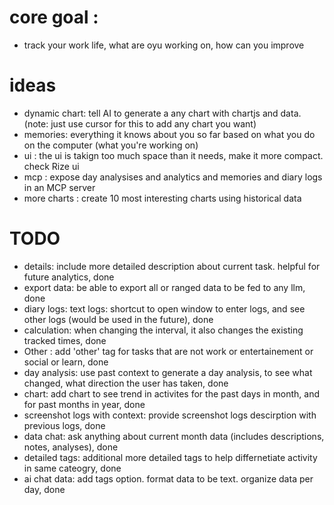 

# core goal : 
- track your work life, what are oyu working on, how can you improve 


# ideas 


- dynamic chart: tell AI to generate a any chart with chartjs and data. (note: just use cursor for this to add any chart you want)
- memories: everything it knows about  you so far based on what you do on the computer  (what you're working on) 
- ui : the ui is takign too much space than it needs, make it more compact. check Rize ui 
- mcp : expose day analysises and analytics and memories and diary logs in an MCP server 
- more charts : create 10 most interesting charts using historical data 

# TODO 
- details: include more detailed description about current task. helpful for future analytics, done 
- export data: be able to export all or ranged data to be fed to any llm, done 
- diary logs: text logs: shortcut to open window to enter logs, and see other logs (would be used in the future), done 
- calculation: when changing the interval, it also changes the existing tracked times, done 
- Other : add 'other' tag for tasks that are not work or entertainement or social or learn, done 
- day analysis: use past context to generate a day analysis, to see what changed, what direction the user has taken, done
- chart: add chart to see trend in activites for the past days in month, and for past months in year, done 
- screenshot logs with context: provide screenshot logs descirption with previous logs, done 
- data chat: ask anything about current month data (includes descriptions, notes, analyses), done 
- detailed tags: additional more detailed tags to help differnetiate activity in same cateogry, done 
- ai chat data: add tags option. format data to be text. organize data per day, done 



